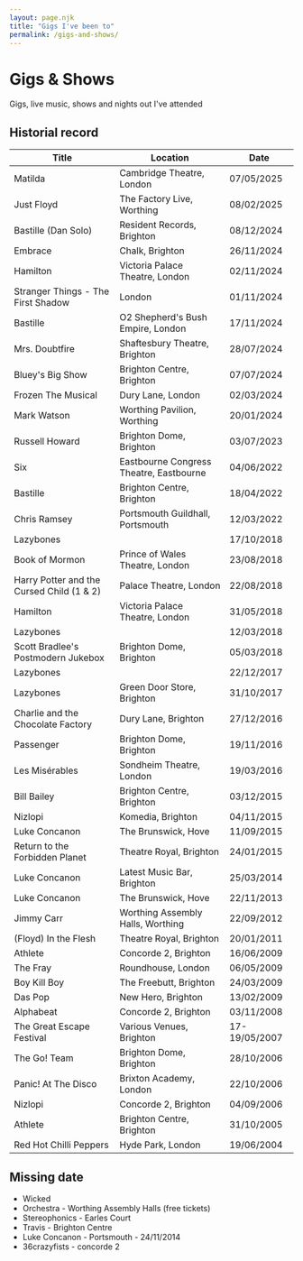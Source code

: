 ```yaml
---
layout: page.njk
title: "Gigs I've been to"
permalink: /gigs-and-shows/
---
```


# Gigs & Shows

Gigs, live music, shows and nights out I've attended

## Historial record

| Title | Location | Date |
| -------- | ------- | ------- |
| Matilda | Cambridge Theatre, London | 07/05/2025
| Just Floyd | The Factory Live, Worthing | 08/02/2025
| Bastille (Dan Solo) | Resident Records, Brighton | 08/12/2024 |
| Embrace | Chalk, Brighton | 26/11/2024 |
| Hamilton | Victoria Palace Theatre, London | 02/11/2024 |
| Stranger Things - The First Shadow | London | 01/11/2024 |
| Bastille | O2 Shepherd's Bush Empire, London | 17/11/2024 |
| Mrs. Doubtfire | Shaftesbury Theatre, Brighton | 28/07/2024 |
| Bluey's Big Show | Brighton Centre, Brighton | 07/07/2024 |
| Frozen The Musical | Dury Lane, London | 02/03/2024 |
| Mark Watson | Worthing Pavilion, Worthing | 20/01/2024 |
| Russell Howard | Brighton Dome, Brighton | 03/07/2023 |
| Six | Eastbourne Congress Theatre, Eastbourne | 04/06/2022 |
| Bastille | Brighton Centre, Brighton | 18/04/2022 |
| Chris Ramsey | Portsmouth Guildhall, Portsmouth | 12/03/2022 |
| Lazybones |  | 17/10/2018 |
| Book of Mormon | Prince of Wales Theatre, London | 23/08/2018 |
| Harry Potter and the Cursed Child (1 & 2) | Palace Theatre, London | 22/08/2018 |
| Hamilton | Victoria Palace Theatre, London | 31/05/2018 |
| Lazybones |  | 12/03/2018 |
| Scott Bradlee's Postmodern Jukebox | Brighton Dome, Brighton | 05/03/2018 |
| Lazybones |  | 22/12/2017 |
| Lazybones | Green Door Store, Brighton | 31/10/2017 |
| Charlie and the Chocolate Factory | Dury Lane, Brighton | 27/12/2016 |
| Passenger | Brighton Dome, Brighton | 19/11/2016 |
| Les Misérables | Sondheim Theatre, London | 19/03/2016 |
| Bill Bailey | Brighton Centre, Brighton | 03/12/2015 |
| Nizlopi | Komedia, Brighton | 04/11/2015 |
| Luke Concanon | The Brunswick, Hove | 11/09/2015 |
| Return to the Forbidden Planet | Theatre Royal, Brighton | 24/01/2015 |
| Luke Concanon | Latest Music Bar, Brighton | 25/03/2014 |
| Luke Concanon | The Brunswick, Hove | 22/11/2013 |
| Jimmy Carr | Worthing Assembly Halls, Worthing | 22/09/2012 |
| (Floyd) In the Flesh | Theatre Royal, Brighton | 20/01/2011 |
| Athlete | Concorde 2, Brighton | 16/06/2009 |
| The Fray | Roundhouse, London | 06/05/2009 |
| Boy Kill Boy | The Freebutt, Brighton | 24/03/2009 |
| Das Pop | New Hero, Brighton | 13/02/2009 |
| Alphabeat | Concorde 2, Brighton | 03/11/2008 |
| The Great Escape Festival | Various Venues, Brighton | 17-19/05/2007 |
| The Go! Team | Brighton Dome, Brighton | 28/10/2006 |
| Panic! At The Disco | Brixton Academy, London | 22/10/2006 |
| Nizlopi | Concorde 2, Brighton | 04/09/2006 |
| Athlete | Brighton Centre, Brighton | 31/10/2005 |
| Red Hot Chilli Peppers | Hyde Park, London | 19/06/2004 |

## Missing date

- Wicked
- Orchestra - Worthing Assembly Halls (free tickets)
- Stereophonics - Earles Court
- Travis - Brighton Centre
- Luke Concanon - Portsmouth - 24/11/2014
- 36crazyfists - concorde 2
